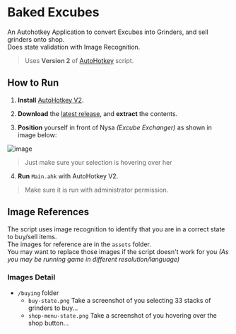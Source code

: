 # Baked Excubes

An Autohotkey Application to convert Excubes into Grinders, and sell grinders onto shop.<br>Does state validation with Image Recognition.

> Uses **Version 2** of [AutoHotkey](https://www.autohotkey.com/) script.

## How to Run

1. **Install** [AutoHotkey V2](https://www.autohotkey.com/).

2. **Download** the [latest release](https://github.com/Franca-Frying-Pan/Baked-Excubes/releases/), and **extract** the contents.

3. **Position** yourself in front of Nysa _(Excube Exchanger)_ as shown in image below:

![image](https://github.com/Franca-Fry-Pan/Baked-Excubes/assets/144707070/06bb5848-c546-433d-9523-816fcc35a819)

> Just make sure your selection is hovering over her

4. **Run** `Main.ahk` with AutoHotkey V2.

> Make sure it is run with administrator permission.

## Image References

The script uses image recognition to identify that you are in a correct state to buy/sell items.<br>
The images for reference are in the `assets` folder.<br>You may want to replace those images if the script doesn't work for you _(As you may be running game in different resolution/language)_

### Images Detail

- `/buying` folder
  - `buy-state.png` Take a screenshot of you selecting 33 stacks of grinders to buy...
  - `shop-menu-state.png` Take a screenshot of you hovering over the shop button...

